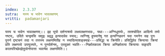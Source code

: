 ```yaml
---
index:  2.3.37
sutra:  यस्य च भावेन भावलक्षणम्
vritti:  padamanjari
---
```


	यस्य च भावेन भावलक्षणम्।। इह भूयो दर्शनाश्रयो लक्ष्यलक्षणभावः, यथा---अग्निधूमयोः, ततश्चोदित आदित्ये तमो नष्टम्, उदिते चन्द्रमसि समुद्रः प्रवृद्ध इत्यादावेव स्याद्; त्वग्निषु हूयमानेषु गत इत्यग्निहवनं यदा गमनेन सह पुनः पुनर्न द्दष्टचनं तदा न तत्तस्य लक्षणमितीह न स्यादित्याशङ्क्याह---प्रसिद्धा च क्रियेति। प्रसिद्धिरेव क्रियायाः क्रियां प्रति लक्षणत्वे उपयुज्यते, न पुनर्दर्शनम्, एतदुक्तं भवति---निर्ज्ञातकाला क्रिया अनिर्ज्ञाताया क्रियायाः सकृदपि कालपरिच्छेदहेतुत्वेनोपात्ता भवत्येव लक्षणमिति।।
